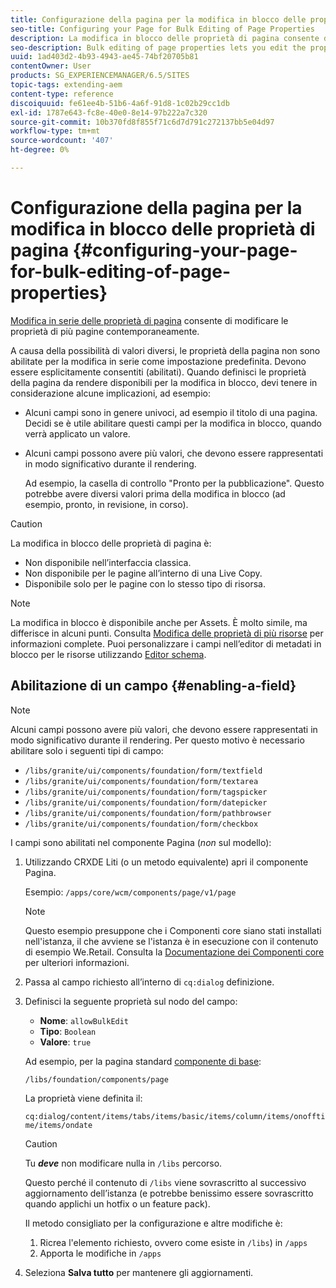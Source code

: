 ```yaml
---
title: Configurazione della pagina per la modifica in blocco delle proprietà di pagina
seo-title: Configuring your Page for Bulk Editing of Page Properties
description: La modifica in blocco delle proprietà di pagina consente di modificare le proprietà di più pagine contemporaneamente
seo-description: Bulk editing of page properties lets you edit the properties of multiple pages at once
uuid: 1ad403d2-4b93-4943-ae45-74bf20705b81
contentOwner: User
products: SG_EXPERIENCEMANAGER/6.5/SITES
topic-tags: extending-aem
content-type: reference
discoiquuid: fe61ee4b-51b6-4a6f-91d8-1c02b29cc1db
exl-id: 1787e643-fc8e-40e0-8e14-97b222a7c320
source-git-commit: 10b370fd8f855f71c6d7d791c272137bb5e04d97
workflow-type: tm+mt
source-wordcount: '407'
ht-degree: 0%

---
```


# Configurazione della pagina per la modifica in blocco delle proprietà di pagina {#configuring-your-page-for-bulk-editing-of-page-properties}

[Modifica in serie delle proprietà di pagina](/help/sites-authoring/editing-page-properties.md#from-the-sites-console-multiple-pages) consente di modificare le proprietà di più pagine contemporaneamente.

A causa della possibilità di valori diversi, le proprietà della pagina non sono abilitate per la modifica in serie come impostazione predefinita. Devono essere esplicitamente consentiti (abilitati). Quando definisci le proprietà della pagina da rendere disponibili per la modifica in blocco, devi tenere in considerazione alcune implicazioni, ad esempio:

* Alcuni campi sono in genere univoci, ad esempio il titolo di una pagina. Decidi se è utile abilitare questi campi per la modifica in blocco, quando verrà applicato un valore.
* Alcuni campi possono avere più valori, che devono essere rappresentati in modo significativo durante il rendering.

  Ad esempio, la casella di controllo &quot;Pronto per la pubblicazione&quot;. Questo potrebbe avere diversi valori prima della modifica in blocco (ad esempio, pronto, in revisione, in corso).

>[!CAUTION]
>
>La modifica in blocco delle proprietà di pagina è:
>
>* Non disponibile nell’interfaccia classica.
>* Non disponibile per le pagine all’interno di una Live Copy.
>* Disponibile solo per le pagine con lo stesso tipo di risorsa.
>

>[!NOTE]
>
>La modifica in blocco è disponibile anche per Assets. È molto simile, ma differisce in alcuni punti. Consulta [Modifica delle proprietà di più risorse](/help/assets/metadata.md) per informazioni complete. Puoi personalizzare i campi nell’editor di metadati in blocco per le risorse utilizzando [Editor schema](/help/assets/metadata-schemas.md).

## Abilitazione di un campo {#enabling-a-field}

>[!NOTE]
>
>Alcuni campi possono avere più valori, che devono essere rappresentati in modo significativo durante il rendering. Per questo motivo è necessario abilitare solo i seguenti tipi di campo:
>
>* `/libs/granite/ui/components/foundation/form/textfield`
>* `/libs/granite/ui/components/foundation/form/textarea`
>* `/libs/granite/ui/components/foundation/form/tagspicker`
>* `/libs/granite/ui/components/foundation/form/datepicker`
>* `/libs/granite/ui/components/foundation/form/pathbrowser`
>* `/libs/granite/ui/components/foundation/form/checkbox`
>

I campi sono abilitati nel componente Pagina (*non* sul modello):

1. Utilizzando CRXDE Liti (o un metodo equivalente) apri il componente Pagina.

   Esempio: `/apps/core/wcm/components/page/v1/page`

   >[!NOTE]
   >
   >Questo esempio presuppone che i Componenti core siano stati installati nell&#39;istanza, il che avviene se l&#39;istanza è in esecuzione con il contenuto di esempio We.Retail. Consulta la [Documentazione dei Componenti core](https://experienceleague.adobe.com/docs/experience-manager-core-components/using/introduction.html?lang=it) per ulteriori informazioni.

1. Passa al campo richiesto all’interno di `cq:dialog` definizione.
1. Definisci la seguente proprietà sul nodo del campo:

   * **Nome**: `allowBulkEdit`
   * **Tipo**: `Boolean`
   * **Valore**: `true`

   Ad esempio, per la pagina standard [componente di base](/help/sites-authoring/default-components-foundation.md):

   `/libs/foundation/components/page`

   La proprietà viene definita il:

   `cq:dialog/content/items/tabs/items/basic/items/column/items/onofftime/items/ondate`

   >[!CAUTION]
   >
   >Tu ***deve*** non modificare nulla in `/libs` percorso.
   >
   >Questo perché il contenuto di `/libs` viene sovrascritto al successivo aggiornamento dell’istanza (e potrebbe benissimo essere sovrascritto quando applichi un hotfix o un feature pack).
   >
   >Il metodo consigliato per la configurazione e altre modifiche è:
   >
   >    1. Ricrea l&#39;elemento richiesto, ovvero come esiste in `/libs`) in `/apps`
   >    1. Apporta le modifiche in `/apps`

1. Seleziona **Salva tutto** per mantenere gli aggiornamenti.
